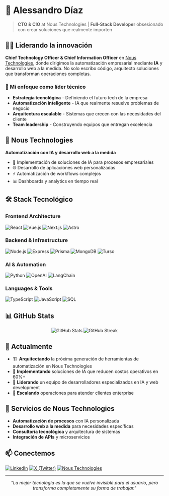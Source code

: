 # 🚀 Alessandro Díaz

> **CTO & CIO** at Nous Technologies | **Full-Stack Developer** obsesionado con crear soluciones que realmente importen

## 👨‍💼 Liderando la innovación

**Chief Technology Officer & Chief Information Officer** en [Nous Technologies](https://nous-tech.com), donde dirigimos la automatización empresarial mediante **IA** y desarrollo web a la medida. No solo escribo código, arquitecto soluciones que transforman operaciones completas.

### 🎯 Mi enfoque como líder técnico
- **Estrategia tecnológica** - Definiendo el futuro tech de la empresa
- **Automatización inteligente** - IA que realmente resuelve problemas de negocio  
- **Arquitectura escalable** - Sistemas que crecen con las necesidades del cliente
- **Team leadership** - Construyendo equipos que entregan excelencia

## 🏢 Nous Technologies

**Automatización con IA y desarrollo web a la medida**
- 🤖 Implementación de soluciones de IA para procesos empresariales
- 🌐 Desarrollo de aplicaciones web personalizadas
- ⚡ Automatización de workflows complejos
- 📊 Dashboards y analytics en tiempo real

## 🛠️ Stack Tecnológico

### Frontend Architecture
![React](https://img.shields.io/badge/-React-61DAFB?style=flat-square&logo=react&logoColor=black)
![Vue.js](https://img.shields.io/badge/-Vue.js-4FC08D?style=flat-square&logo=vue.js&logoColor=white)
![Next.js](https://img.shields.io/badge/-Next.js-000000?style=flat-square&logo=next.js&logoColor=white)
![Astro](https://img.shields.io/badge/-Astro-FF5D01?style=flat-square&logo=astro&logoColor=white)

### Backend & Infrastructure
![Node.js](https://img.shields.io/badge/-Node.js-339933?style=flat-square&logo=node.js&logoColor=white)
![Express](https://img.shields.io/badge/-Express-000000?style=flat-square&logo=express&logoColor=white)
![Prisma](https://img.shields.io/badge/-Prisma-2D3748?style=flat-square&logo=prisma&logoColor=white)
![MongoDB](https://img.shields.io/badge/-MongoDB-47A248?style=flat-square&logo=mongodb&logoColor=white)
![Turso](https://img.shields.io/badge/-Turso-4F46E5?style=flat-square&logo=sqlite&logoColor=white)

### AI & Automation
![Python](https://img.shields.io/badge/-Python-3776AB?style=flat-square&logo=python&logoColor=white)
![OpenAI](https://img.shields.io/badge/-OpenAI-412991?style=flat-square&logo=openai&logoColor=white)
![LangChain](https://img.shields.io/badge/-LangChain-1C3C3C?style=flat-square&logo=chainlink&logoColor=white)

### Languages & Tools
![TypeScript](https://img.shields.io/badge/-TypeScript-3178C6?style=flat-square&logo=typescript&logoColor=white)
![JavaScript](https://img.shields.io/badge/-JavaScript-F7DF1E?style=flat-square&logo=javascript&logoColor=black)
![SQL](https://img.shields.io/badge/-SQL-4479A1?style=flat-square&logo=postgresql&logoColor=white)

## 📊 GitHub Stats

<div align="center">
  <img src="https://github-readme-stats.vercel.app/api?username=tuusername&show_icons=true&theme=dark&hide_border=true" alt="GitHub Stats" />
  <img src="https://github-readme-streak-stats.herokuapp.com/?user=tuusername&theme=dark&hide_border=true" alt="GitHub Streak" />
</div>

## 🎯 Actualmente

- 🏗️ **Arquitectando** la próxima generación de herramientas de automatización en Nous Technologies
- 🤖 **Implementando** soluciones de IA que reducen costos operativos en 60%+
- 👥 **Liderando** un equipo de desarrolladores especializados en IA y web development
- 🚀 **Escalando** operaciones para atender clientes enterprise

## 💼 Servicios de Nous Technologies

- **Automatización de procesos** con IA personalizada
- **Desarrollo web a la medida** para necesidades específicas
- **Consultoría tecnológica** y arquitectura de sistemas
- **Integración de APIs** y microservicios

## 📫 Conectemos

[![LinkedIn](https://img.shields.io/badge/-LinkedIn-0077B5?style=flat-square&logo=linkedin&logoColor=white)](https://linkedin.com/in/tuusername)
[![X (Twitter)](https://img.shields.io/badge/-X-000000?style=flat-square&logo=x&logoColor=white)](https://x.com/tuusername)
[![Nous Technologies](https://img.shields.io/badge/-Nous%20Tech-FF6B35?style=flat-square&logo=rocket&logoColor=white)](https://nous-tech.com)

---

<div align="center">
  <i>"La mejor tecnología es la que se vuelve invisible para el usuario, pero transforma completamente su forma de trabajar."</i>
</div>
